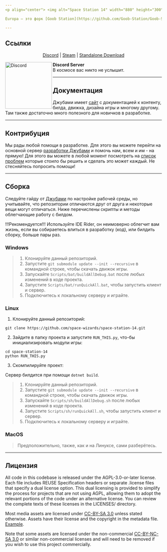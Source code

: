 ```yaml
---
<p align="center"> <img alt="Space Station 14" width="880" height="300" src="https://raw.githubusercontent.com/space-wizards/asset-dump/de329a7898bb716b9d5ba9a0cd07f38e61f1ed05/github-logo.svg" /></p>

Europa — это форк [Goob Station](https://github.com/Goob-Station/Goob-Station), ориентирующийся на идеи [Старо-TG](https://github.com/tgstation/tgstation) и [Shiptest](https://github.com/shiptest-ss13/Shiptest) из Space Station 13, включая в это свои собственные идеи.

---
```

## Ссылки

<div class="header" align="center">

[Discord](https://discord.gg/mk-europa) | [Steam](https://store.steampowered.com/app/1255460/Space_Station_14/) | [Standalone Download](https://spacestation14.com/about/nightlies/)

</div>

[<img src="https://i.imgur.com/xMzKtYK.png" alt="Discord" width="150" align="left">](https://discord.gg/mk-europa)
**Discord Server**<br>В космосе вас никто не услышит.

---
## Документация

Джубами имеет [сайт](https://docs.goobstation.com/) с документацией к контенту, билда, движка, дизайна игры и многому другому. Там также достаточно много полезного для новичков в разработке.

---
## Контрибуция

Мы рады любой помощи в разработке. Для этого вы можете перейти на основной сервер [разработки Джубами](https://discord.gg/zXk2cyhzPN) и помочь нам, всем и им - на прямую! Для этого вы можете в любой момент посмотреть на [список проблем](https://github.com/Goob-Station/Goob-Station/issues) которые стоило бы решить и сделать это может каждый. Не стесняйтесь попросить помощи!

---
## Сборка

Следуйте гайду от [Джубами](https://docs.goobstation.com/en/general-development/setup.html) по настройке рабочей среды, но учитывайте, что репозитории отличаются друг от друга и некоторые вещи могут отличаться.
Ниже перечислены скрипты и методы облегчающие работу с билдом.

!!!Рекомендуется!!!
Используйте IDE Rider, он неимоверно облегчит вам жизнь, если вы собираетесь влиться в разработку (код), или билдить сборку, больше пары раз.


### Windows

> 1. Клонируйте данный репозиторий.
> 2. Запустите `git submodule update --init --recursive` в командной строке, чтобы скачать движок игры.
> 3. Запускайте `Scripts/bat/buildAllDebug.bat` после любых изменений в коде проекта.
> 4. Запустите `Scripts/bat/runQuickAll.bat`, чтобы запустить клиент и сервер.
> 5. Подключитесь к локальному серверу и играйте.

### Linux

1. Клонируйте данный репозиторий:
```shell
git clone https://github.com/space-wizards/space-station-14.git
```
2. Зайдите в папку проекта и запустите `RUN_THIS.py`, что-бы инициализировать модули игры:
```shell
cd space-station-14
python RUN_THIS.py
```
3. Скомпилируйте проект:  

Сервер билдится при помощи `dotnet build`.

> 1. Клонируйте данный репозиторий.
> 2. Запустите `git submodule update --init --recursive` в командной строке, чтобы скачать движок игры.
> 3. Запускайте `Scripts/sh/buildAllDebug.sh` после любых изменений в коде проекта.
> 4. Запустите `Scripts/sh/runQuickAll.sh`, чтобы запустить клиент и сервер.
> 5. Подключитесь к локальному серверу и играйте.

### MacOS

> Предположительно, также, как и на Линуксе, сами разберётесь.

---
## Лицензия

All code in this codebase is released under the AGPL-3.0-or-later license. Each file includes REUSE Specification headers or separate .license files that specify a dual license option. This dual licensing is provided to simplify the process for projects that are not using AGPL, allowing them to adopt the relevant portions of the code under an alternative license. You can review the complete texts of these licenses in the LICENSES/ directory.

Most media assets are licensed under [CC-BY-SA 3.0](https://creativecommons.org/licenses/by-sa/3.0/) unless stated otherwise. Assets have their license and the copyright in the metadata file. [Example](https://github.com/space-wizards/space-station-14/blob/master/Resources/Textures/Objects/Tools/crowbar.rsi/meta.json).

Note that some assets are licensed under the non-commercial [CC-BY-NC-SA 3.0](https://creativecommons.org/licenses/by-nc-sa/3.0/) or similar non-commercial licenses and will need to be removed if you wish to use this project commercially.
